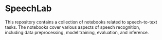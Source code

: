# SpeechLab

This repository contains a collection of notebooks related to speech-to-text tasks. The notebooks cover various aspects of speech recognition, including data preprocessing, model training, evaluation, and inference.
